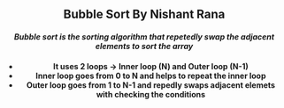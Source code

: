 <center> 
<h2>Bubble Sort By Nishant Rana</h2>

 <h4><i> Bubble sort is the sorting algorithm that repetedly swap the adjacent elements to sort the array </i><h4>

- It uses 2 loops -> Inner loop (N) and Outer loop (N-1)
- Inner loop goes from 0 to N and helps to repeat the inner loop
- Outer loop goes from 1 to N-1 and repedly swaps adjacent elemets with checking the conditions

</center>